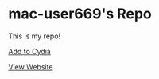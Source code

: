 # mac-user669's Repo
This is my repo!

[Add to Cydia](https://cydia.saurik.com/api/share#?source=https://mac-user669.github.io/repo)

[View Website](https://mac-user669.github.io)
